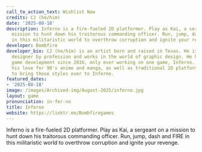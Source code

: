 ```yaml
---
call_to_action_text: Wishlist Now
credits: CJ (he/him)
date: '2025-08-18'
description: Inferno is a fire-fueled 2D platformer. Play as Kai, a sergeant on a
  mission to hunt down his traitorous commanding officer. Run, jump, dash and FIRE
  in this militaristic world to overthrow corruption and ignite your revenge.
developer: Bombfire
developer_bio: CJ (he/him) is an artist born and raised in Texas. He is a graphic
  designer by profession and works in the world of graphic design. He has been in
  game development since 2016, only ever working on one game, Inferno. Inspired by
  his love for 90's anime and manga, as well as traditional 2D platformers, he hopes
  to bring those styles over to Inferno.
featured_dates:
- '2025-08-18'
image: /images/Archived-img/August-2025/inferno.jpg
layout: game
pronunciation: in·fer·no
title: Inferno
website: https://linktr.ee/Bombfiregames
---
```


Inferno is a fire-fueled 2D platformer. Play as Kai, a sergeant on a mission to hunt down his traitorous commanding officer. Run, jump, dash and FIRE in this militaristic world to overthrow corruption and ignite your revenge.